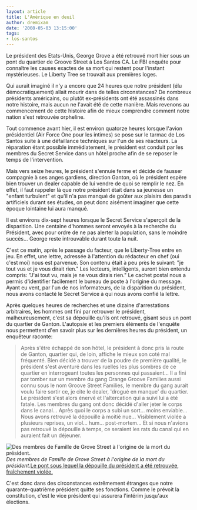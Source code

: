 ```yaml
---
layout: article
title: L'Amérique en deuil
author: dremixam
date: '2008-05-03 13:15:00'
tags:
- los-santos
---
```


Le président des Etats-Unis, George Grove a été retrouvé mort hier sous un pont du quartier de Groove Street à Los Santos CA. Le FBI enquête pour connaître les causes exactes de sa mort qui restent pour l'instant mystérieuses. Le Liberty Tree se trouvait aux premières loges.

Qui aurait imaginé il n'y a encore que 24 heures que notre président (élu démocratiquement) allait mourir dans de telles circonstances? De nombreux présidents américains, ou plutôt ex-présidents ont été assassinés dans notre histoire, mais aucun ne l'avait été de cette manière. Mais revenons au commencement de cette histoire afin de mieux comprendre comment notre nation s'est retrouvée orpheline.

Tout commence avant hier, il est environ quatorze heures lorsque l'avion présidentiel (Air Force One pour les intimes) se pose sur le tarmac de Los Santos suite à une défaillance techniques sur l'un de ses réacteurs. La réparation étant possible immédiatement, le président est conduit par les membres du Secret Service dans un hôtel proche afin de se reposer le temps de l'intervention.

Mais vers seize heures, le président s'ennuie ferme et décide de fausser compagnie à ses anges gardiens, direction Ganton, où le président espère bien trouver un dealer capable de lui vendre de quoi se remplir le nez. En effet, il faut rappeler là que notre président était dans sa jeunesse un "enfant turbulent" et qu'il n'a pas manqué de goûter aux plaisirs des paradis artificiels durant ses études, on peut donc aisément imaginer que cette époque lointaine lui aura manqué.

Il est environs dix-sept heures lorsque le Secret Service s'aperçoit de la disparition. Une centaine d'hommes seront envoyés à la recherche du Président, avec pour ordre de ne pas alerter la population, sans le moindre succès... George reste introuvable durant toute la nuit.

C'est ce matin, après le passage du facteur, que le Liberty-Tree entre en jeu. En effet, une lettre, adressée à l'attention du rédacteur en chef (oui c'est moi) nous est parvenue. Son contenu était à peu près le suivant: "je tout vus et je vous dirait rien." Les lecteurs, intelligents, auront bien entendu compris: "J'ai tout vu, mais je ne vous dirais rien." Le cachet postal nous a permis d'identifier facilement le bureau de poste à l'origine du message. Ayant eu vent, par l'un de nos informateurs, de la disparition du président, nous avons contacté le Secret Service à qui nous avons confié la lettre.

Après quelques heures de recherches et une dizaine d'arrestations arbitraires, les hommes ont fini par retrouver le président, malheureusement, c'est sa dépouille qu'ils ont retrouvé, gisant sous un pont du quartier de Ganton. L'autopsie et les premiers éléments de l'enquête nous permettent d'en savoir plus sur les dernières heures du président, un enquêteur raconte:

> Après s'être échappé de son hôtel, le président à donc pris la route de Ganton, quartier qui, de loin, affiche le mieux son coté mal fréquenté. Bien décidé a trouver de la poudre de première qualité, le président s'est aventuré dans les ruelles les plus sombres de ce quartier en interrogeant toutes les personnes qui passaient... Il a fini par tomber sur un membre du gang Orange Groove Families aussi connu sous le nom Groove Street Families, le membre du gang aurait voulu faire sortir ce, je cite le dealer, 'drogué en manque' du quartier. Le président s'est alors énervé et l'altercation qui a suivi lui a été fatale. Les membres du gang ont donc décidé d'aller jeter le corps dans le canal... Après quoi le corps a subi un sort... moins enviable... Nous avons retrouvé la dépouille à moitié nue... Visiblement violée a plusieurs reprises, un viol... hum... post-mortem... Et si nous n'avions pas retrouvé la dépouille à temps, ce seraient les rats du canal qui en auraient fait un déjeuner.

![Des membres de Famille de Grove Street à l'origine de la mort du président.](/content/images/2005/01/orangegrovefamilies.jpg/)
_Des membres de Famille de Grove Street à l'origine de la mort du président._[Le pont sous lequel la dépouille du président a été retrouvée, fraîchement violée.](/content/images/2005/01/pont_george.jpg/)

C'est donc dans des circonstances extrêmement étranges que notre quarante-quatrième président quitte ses fonctions. Comme le prévoit la constitution, c'est le vice président qui assurera l'intérim jusqu'aux élections.

<!--kg-card-end: markdown-->
